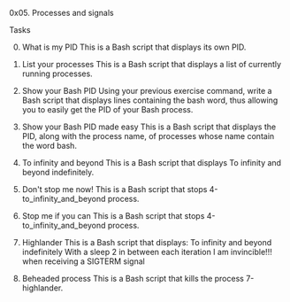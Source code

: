 0x05. Processes and signals

Tasks

0. What is my PID
This is a Bash script that displays its own PID.

1. List your processes
This is a Bash script that displays a list of currently running processes.

2. Show your Bash PID
Using your previous exercise command, write a Bash script that displays lines containing the bash word, thus allowing you to easily get the PID of your Bash process.

3. Show your Bash PID made easy
This is a Bash script that displays the PID, along with the process name, of processes whose name contain the word bash.

4. To infinity and beyond
This is a Bash script that displays To infinity and beyond indefinitely.

5. Don't stop me now!
This is a Bash script that stops 4-to_infinity_and_beyond process.

6. Stop me if you can
This is a Bash script that stops 4-to_infinity_and_beyond process.

7. Highlander
This is a Bash script that displays:
To infinity and beyond indefinitely
With a sleep 2 in between each iteration
I am invincible!!! when receiving a SIGTERM signal

8. Beheaded process
This is a Bash script that kills the process 7-highlander.
